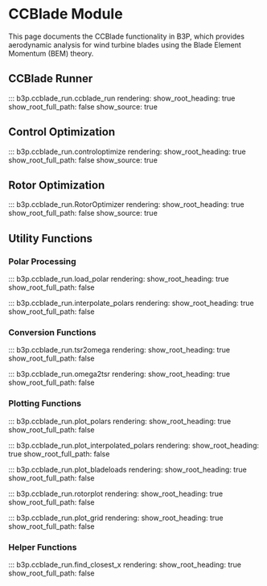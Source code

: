 # CCBlade Module

This page documents the CCBlade functionality in B3P, which provides aerodynamic analysis for wind turbine blades using the Blade Element Momentum (BEM) theory.

## CCBlade Runner

::: b3p.ccblade_run.ccblade_run
    rendering:
      show_root_heading: true
      show_root_full_path: false
      show_source: true

## Control Optimization

::: b3p.ccblade_run.controloptimize
    rendering:
      show_root_heading: true
      show_root_full_path: false
      show_source: true

## Rotor Optimization

::: b3p.ccblade_run.RotorOptimizer
    rendering:
      show_root_heading: true
      show_root_full_path: false
      show_source: true

## Utility Functions

### Polar Processing

::: b3p.ccblade_run.load_polar
    rendering:
      show_root_heading: true
      show_root_full_path: false

::: b3p.ccblade_run.interpolate_polars
    rendering:
      show_root_heading: true
      show_root_full_path: false

### Conversion Functions

::: b3p.ccblade_run.tsr2omega
    rendering:
      show_root_heading: true
      show_root_full_path: false

::: b3p.ccblade_run.omega2tsr
    rendering:
      show_root_heading: true
      show_root_full_path: false

### Plotting Functions

::: b3p.ccblade_run.plot_polars
    rendering:
      show_root_heading: true
      show_root_full_path: false

::: b3p.ccblade_run.plot_interpolated_polars
    rendering:
      show_root_heading: true
      show_root_full_path: false

::: b3p.ccblade_run.plot_bladeloads
    rendering:
      show_root_heading: true
      show_root_full_path: false

::: b3p.ccblade_run.rotorplot
    rendering:
      show_root_heading: true
      show_root_full_path: false

::: b3p.ccblade_run.plot_grid
    rendering:
      show_root_heading: true
      show_root_full_path: false

### Helper Functions

::: b3p.ccblade_run.find_closest_x
    rendering:
      show_root_heading: true
      show_root_full_path: false